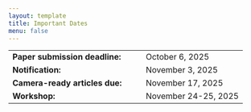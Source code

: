 ```yaml
---
layout: template
title: Important Dates
menu: false
---
```


<table>
	<tr>
		<td>
			<b>Paper submission deadline:&emsp;&emsp;</b>
		</td>
		<td>
            October 6, 2025
        </td>
	</tr>
	<tr>
		<td>
			<b>Notification:&emsp;&emsp;</b>
		</td>
		<td>
            November 3, 2025
        </td>
	</tr>
	<tr>
		<td>
			<b>Camera-ready articles due:&emsp;&emsp;</b>
		</td>
		<td>November 17, 2025</td>
	</tr>
	<tr>
		<td>
			<b>Workshop:&emsp;&emsp;</b>
		</td>
		<td>
            November 24-25, 2025
        </td>
	</tr>
</table>